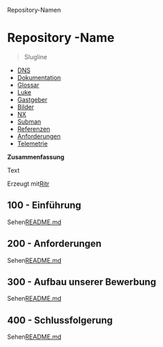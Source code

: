 Repository-Namen

# Repository -Name

> Slugline

-   [DNS](./DNS.md)
-   [Dokumentation](./DOCUMENTATION.md)
-   [Glossar](./GLOSSARY.md)
-   [Luke](./HATCH.md)
-   [Gastgeber](./HOSTS.md)
-   [Bilder](./IMAGES.md)
-   [NX](./NX.md)
-   [Subman](./PODMAN.md)
-   [Referenzen](./REFERENCES.md)
-   [Anforderungen](./REQUIREMENTS.md)
-   [Telemetrie](./TELEMETRY.md)

**Zusammenfassung**

Text

Erzeugt mit[Ritr](https://app.rytr.me)

## 100 - Einführung

Sehen[README.md](./100/README.md)

## 200 - Anforderungen

Sehen[README.md](./200/README.md)

## 300 - Aufbau unserer Bewerbung

Sehen[README.md](./300/README.md)

## 400 - Schlussfolgerung

Sehen[README.md](./400/README.md)
